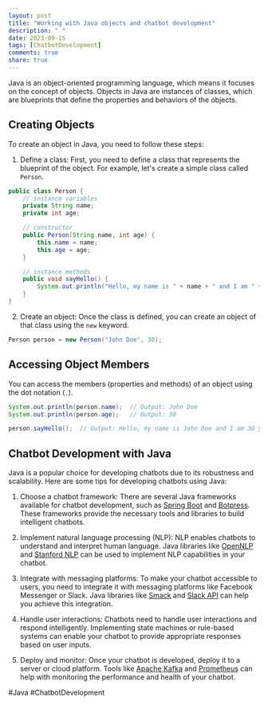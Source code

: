 ```yaml
---
layout: post
title: "Working with Java objects and chatbot development"
description: " "
date: 2023-09-15
tags: [ChatbotDevelopment]
comments: true
share: true
---
```


Java is an object-oriented programming language, which means it focuses on the concept of objects. Objects in Java are instances of classes, which are blueprints that define the properties and behaviors of the objects.

## Creating Objects

To create an object in Java, you need to follow these steps:

1. Define a class: First, you need to define a class that represents the blueprint of the object. For example, let's create a simple class called `Person`.

```java
public class Person {
    // instance variables
    private String name;
    private int age;

    // constructor
    public Person(String name, int age) {
        this.name = name;
        this.age = age;
    }

    // instance methods
    public void sayHello() {
        System.out.println("Hello, my name is " + name + " and I am " + age + " years old.");
    }
}
```

2. Create an object: Once the class is defined, you can create an object of that class using the `new` keyword.

```java
Person person = new Person("John Doe", 30);
```

## Accessing Object Members

You can access the members (properties and methods) of an object using the dot notation (`.`).

```java
System.out.println(person.name);  // Output: John Doe
System.out.println(person.age);   // Output: 30

person.sayHello();  // Output: Hello, my name is John Doe and I am 30 years old.
```

## Chatbot Development with Java

Java is a popular choice for developing chatbots due to its robustness and scalability. Here are some tips for developing chatbots using Java:

1. Choose a chatbot framework: There are several Java frameworks available for chatbot development, such as [Spring Boot](https://spring.io/projects/spring-boot) and [Botpress](https://botpress.com/). These frameworks provide the necessary tools and libraries to build intelligent chatbots.

2. Implement natural language processing (NLP): NLP enables chatbots to understand and interpret human language. Java libraries like [OpenNLP](https://opennlp.apache.org/) and [Stanford NLP](https://stanfordnlp.github.io/CoreNLP/) can be used to implement NLP capabilities in your chatbot.

3. Integrate with messaging platforms: To make your chatbot accessible to users, you need to integrate it with messaging platforms like Facebook Messenger or Slack. Java libraries like [Smack](https://www.igniterealtime.org/projects/smack/) and [Slack API](https://slack.dev/java-slack-sdk/) can help you achieve this integration.

4. Handle user interactions: Chatbots need to handle user interactions and respond intelligently. Implementing state machines or rule-based systems can enable your chatbot to provide appropriate responses based on user inputs.

5. Deploy and monitor: Once your chatbot is developed, deploy it to a server or cloud platform. Tools like [Apache Kafka](https://kafka.apache.org/) and [Prometheus](https://prometheus.io/) can help with monitoring the performance and health of your chatbot.

#Java #ChatbotDevelopment